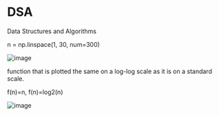 # DSA
Data Structures and Algorithms

n = np.linspace(1, 30, num=300)

![image](https://github.com/BuildThingsWithPKR/DSA/assets/157862225/1d83a4a1-45b6-4eb8-a362-2d268fdf1e8f)


function that is plotted the same on a log-log scale as it is on a standard
scale.


f(n)=n, f(n)=log2(n)

![image](https://github.com/BuildThingsWithPKR/DSA/assets/157862225/76ba7f71-8a24-497d-923d-8581f97fe02a)
